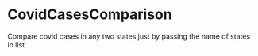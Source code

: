 # CovidCasesComparison
Compare covid cases in any two states just by passing the name of states in list
